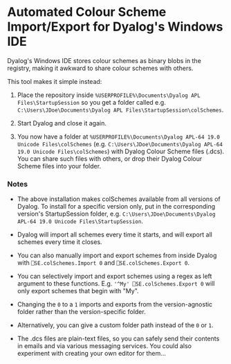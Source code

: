# Automated Colour Scheme Import/Export for Dyalog's Windows IDE

Dyalog's Windows IDE stores colour schemes as binary blobs in the registry, making it awkward to share colour schemes with others.

This tool makes it simple instead:

1. Place the repository inside `%USERPROFILE%\Documents\Dyalog APL Files\StartupSession` so you get a folder called e.g. `C:\Users\JDoe\Documents\Dyalog APL Files\StartupSession\colSchemes`.

2. Start Dyalog and close it again.

3. You now have a folder at `%USERPROFILE%\Documents\Dyalog APL-64 19.0 Unicode Files\colSchemes` (e.g. `C:\Users\JDoe\Documents\Dyalog APL-64 19.0 Unicode Files\colSchemes`) with Dyalog Colour Scheme files (.dcs). You can share such files with others, or drop their Dyalog Colour Scheme files into your folder.

### Notes

* The above installation makes colSchemes available from all versions of Dyalog. To install for a specific version only, put in the corresponding version's StartupSession folder, e.g. `C:\Users\JDoe\Documents\Dyalog APL-64 19.0 Unicode Files\StartupSession`.

* Dyalog will import all schemes every time it starts, and will export all schemes every time it closes.

* You can also manually import and export schemes from inside Dyalog with `⎕SE.colSchemes.Import 0` and `⎕SE.colSchemes.Export 0`.

* You can selectively import and export schemes using a regex as left argument to these functions. E.g. `'^My' ⎕SE.colSchemes.Export 0` will only export schemes that begin with "My".

* Changing the `0` to a `1` imports and exports from the version-agnostic folder rather than the version-specific folder.

* Alternatively, you can give a custom folder path instead of the `0` or `1`.

* The .dcs files are plain-text files, so you can safely send their contents in emails and via various messaging services. You could also experiment with creating your own editor for them…
